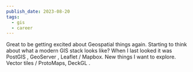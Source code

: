 ```yaml
---
publish_date: 2023-08-20
tags:
  - gis
  - career
---
```

Great to be getting excited about Geospatial things again. Starting to think about what a modern GIS stack looks like? When I last looked it was  PostGIS , GeoServer , Leaflet / Mapbox. New things I want to explore. Vector tiles / ProtoMaps, DeckGL . 

 


